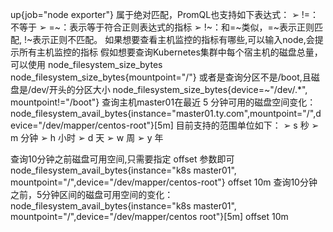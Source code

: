 up{job="node exporter"} 属于绝对匹配，PromQL也支持如下表达式：
➢ !=：不等于
➢ =~：表示等于符合正则表达式的指标
➢ !~：和=~类似，=~表示正则匹配, !~表示正则不匹配。
如果想要查看主机监控的指标有哪些,可以输入node,会提示所有主机监控的指标
假如想要查询Kubernetes集群中每个宿主机的磁盘总量，可以使用
node_filesystem_size_bytes
node_filesystem_size_bytes{mountpoint="/"}
或者是查询分区不是/boot,且磁盘是/dev/开头的分区大小
node_filesystem_size_bytes{device=~"/dev/.*", mountpoint!="/boot"}
查询主机master01在最近 5 分钟可用的磁盘空间变化：
node_filesystem_avail_bytes{instance="master01.ty.com",mountpoint="/",device="/dev/mapper/centos-root"}[5m]
目前支持的范围单位如下：
➢ s 秒
➢ m 分钟
➢ h 小时
➢ d 天
➢ w 周
➢ y 年

查询10分钟之前磁盘可用空间,只需要指定 offset 参数即可
node_filesystem_avail_bytes{instance="k8s master01", mountpoint="/",device="/dev/mapper/centos-root"} offset 10m
查询10分钟之前，5分钟区间的磁盘可用空间的变化： 
node_filesystem_avail_bytes{instance="k8s master01", mountpoint="/",device="/dev/mapper/centos root"}[5m] offset 10m



